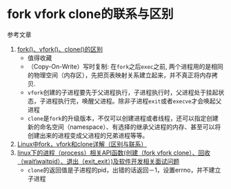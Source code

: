 # fork vfork clone的联系与区别

参考文章

1. [fork()、vfork()、clone()的区别](https://blog.csdn.net/gogokongyin/article/details/51178257)
    - 值得收藏
    - （Copy-On-Write）写时复制: 在`fork`之后`exec`之前, 两个进程用的是相同的物理空间（内存区），先把页表映射关系建立起来，并不真正将内存拷贝.
    - `vfork`创建的子进程要先于父进程执行，子进程执行时，父进程处于挂起状态，子进程执行完，唤醒父进程。除非子进程`exit`或者`execve`才会唤起父进程
    - `clone`是`fork`的升级版本，不仅可以创建进程或者线程，还可以指定创建新的命名空间（namespace）、有选择的继承父进程的内存、甚至可以将创建出来的进程变成父进程的兄弟进程等等。
2. [Linux中fork，vfork和clone详解（区别与联系）](https://blog.csdn.net/gatieme/article/details/51417488)
3. [linux下的进程（process）相关API函数(创建（fork vfork clone）、回收（wait\waitpid）、退出（exit\_exit）)及软件开发相关面试问题](https://blog.csdn.net/jmw1407/article/details/106961781)
    - `clone`的返回值是子进程的pid，出错的话返回－1，设置errno，并不建立子进程
